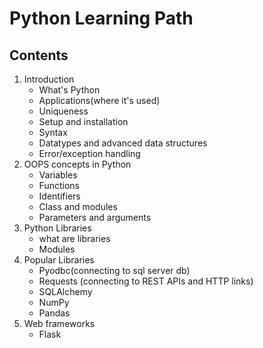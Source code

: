 # Python Learning Path

## Contents

1) Introduction
    - What's Python 
    - Applications(where it's used)
    - Uniqueness
    - Setup and installation
    - Syntax
    - Datatypes and advanced data structures
    - Error/exception handling
2) OOPS concepts in Python
    - Variables
    - Functions
    - Identifiers
    - Class and modules
    - Parameters and arguments
3) Python Libraries
    - what are libraries
    - Modules
4) Popular Libraries
    - Pyodbc(connecting to sql server db)
    - Requests (connecting to REST APIs and HTTP links)
    - SQLAlchemy
    - NumPy
    - Pandas
5) Web frameworks
    - Flask

